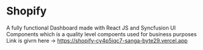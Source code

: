 # Shopify
A fully functional Dashboard made with React JS and Syncfusion UI Components which is a quality level compoents used for business purposes
Link is givrn here -> https://shopify-cy4p5iqc7-sanga-byte29.vercel.app
